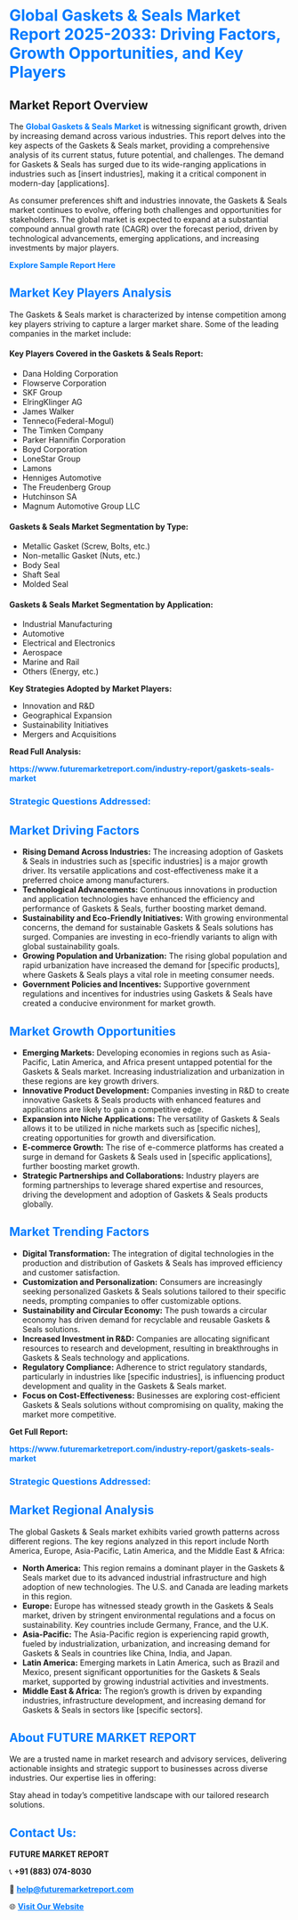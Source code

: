 <h1 style="color: #007BFF;">Global Gaskets & Seals Market Report 2025-2033: Driving Factors, Growth Opportunities, and Key Players</h1>

<section id="overview">
<h2>Market Report Overview</h2>
<p>The <a href="https://www.futuremarketreport.com/industry-report/gaskets-seals-market" style="color: #007BFF; text-decoration: none;"><strong>Global Gaskets & Seals Market</strong></a> is witnessing significant growth, driven by increasing demand across various industries. This report delves into the key aspects of the Gaskets & Seals market, providing a comprehensive analysis of its current status, future potential, and challenges. The demand for Gaskets & Seals has surged due to its wide-ranging applications in industries such as [insert industries], making it a critical component in modern-day [applications].</p>
<p>As consumer preferences shift and industries innovate, the Gaskets & Seals market continues to evolve, offering both challenges and opportunities for stakeholders. The global market is expected to expand at a substantial compound annual growth rate (CAGR) over the forecast period, driven by technological advancements, emerging applications, and increasing investments by major players.</p>
</section>

<section id="overview">
<p><a href="https://www.futuremarketreport.com/request-sample/reportId=115002" style="color: #007BFF; text-decoration: none;"><strong>Explore Sample Report Here</strong></a></p>
</section>

<section id="key-players">
<h2 style="color: #007BFF;">Market Key Players Analysis</h2>
<p>The Gaskets & Seals market is characterized by intense competition among key players striving to capture a larger market share. Some of the leading companies in the market include:</p>
<h4>Key Players Covered in the Gaskets & Seals Report:</h4>
<ul><li>Dana Holding Corporation</li><li>Flowserve Corporation</li><li>SKF Group</li><li>ElringKlinger AG</li><li>James Walker</li><li>Tenneco(Federal-Mogul)</li><li>The Timken Company</li><li>Parker Hannifin Corporation</li><li>Boyd Corporation</li><li>LoneStar Group</li><li>Lamons</li><li>Henniges Automotive</li><li>The Freudenberg Group</li><li>Hutchinson SA</li><li>Magnum Automotive Group LLC</li></ul>
<h4>Gaskets & Seals Market Segmentation by Type:</h4>
<ul><li>Metallic Gasket (Screw, Bolts, etc.)</li><li>Non-metallic Gasket (Nuts, etc.)</li><li>Body Seal</li><li>Shaft Seal</li><li>Molded Seal</li></ul>

<h4>Gaskets & Seals Market Segmentation by Application:</h4>
<ul><li>Industrial Manufacturing</li><li>Automotive</li><li>Electrical and Electronics</li><li>Aerospace</li><li>Marine and Rail</li><li>Others (Energy, etc.)</li></ul>
<p><strong>Key Strategies Adopted by Market Players:</strong></p>
<ul>
<li>Innovation and R&D</li>
<li>Geographical Expansion</li>
<li>Sustainability Initiatives</li>
<li>Mergers and Acquisitions</li>
</ul>
</section>

<section>
<p><strong>Read Full Analysis: </strong></p><a href="https://www.futuremarketreport.com/industry-report/gaskets-seals-market" style="color: #007BFF; text-decoration: none;"><strong>https://www.futuremarketreport.com/industry-report/gaskets-seals-market</strong></a>
<h3 style="color: #007BFF;">Strategic Questions Addressed:</h3>
</section>

<section id="driving-factors">
<h2 style="color: #007BFF;">Market Driving Factors</h2>
<ul>
<li><strong>Rising Demand Across Industries:</strong> The increasing adoption of Gaskets & Seals in industries such as [specific industries] is a major growth driver. Its versatile applications and cost-effectiveness make it a preferred choice among manufacturers.</li>
<li><strong>Technological Advancements:</strong> Continuous innovations in production and application technologies have enhanced the efficiency and performance of Gaskets & Seals, further boosting market demand.</li>
<li><strong>Sustainability and Eco-Friendly Initiatives:</strong> With growing environmental concerns, the demand for sustainable Gaskets & Seals solutions has surged. Companies are investing in eco-friendly variants to align with global sustainability goals.</li>
<li><strong>Growing Population and Urbanization:</strong> The rising global population and rapid urbanization have increased the demand for [specific products], where Gaskets & Seals plays a vital role in meeting consumer needs.</li>
<li><strong>Government Policies and Incentives:</strong> Supportive government regulations and incentives for industries using Gaskets & Seals have created a conducive environment for market growth.</li>
</ul>
</section>

<section id="growth-opportunities">
<h2 style="color: #007BFF;">Market Growth Opportunities</h2>
<ul>
<li><strong>Emerging Markets:</strong> Developing economies in regions such as Asia-Pacific, Latin America, and Africa present untapped potential for the Gaskets & Seals market. Increasing industrialization and urbanization in these regions are key growth drivers.</li>
<li><strong>Innovative Product Development:</strong> Companies investing in R&D to create innovative Gaskets & Seals products with enhanced features and applications are likely to gain a competitive edge.</li>
<li><strong>Expansion into Niche Applications:</strong> The versatility of Gaskets & Seals allows it to be utilized in niche markets such as [specific niches], creating opportunities for growth and diversification.</li>
<li><strong>E-commerce Growth:</strong> The rise of e-commerce platforms has created a surge in demand for Gaskets & Seals used in [specific applications], further boosting market growth.</li>
<li><strong>Strategic Partnerships and Collaborations:</strong> Industry players are forming partnerships to leverage shared expertise and resources, driving the development and adoption of Gaskets & Seals products globally.</li>
</ul>
</section>

<section id="trending-factors">
<h2 style="color: #007BFF;">Market Trending Factors</h2>
<ul>
<li><strong>Digital Transformation:</strong> The integration of digital technologies in the production and distribution of Gaskets & Seals has improved efficiency and customer satisfaction.</li>
<li><strong>Customization and Personalization:</strong> Consumers are increasingly seeking personalized Gaskets & Seals solutions tailored to their specific needs, prompting companies to offer customizable options.</li>
<li><strong>Sustainability and Circular Economy:</strong> The push towards a circular economy has driven demand for recyclable and reusable Gaskets & Seals solutions.</li>
<li><strong>Increased Investment in R&D:</strong> Companies are allocating significant resources to research and development, resulting in breakthroughs in Gaskets & Seals technology and applications.</li>
<li><strong>Regulatory Compliance:</strong> Adherence to strict regulatory standards, particularly in industries like [specific industries], is influencing product development and quality in the Gaskets & Seals market.</li>
<li><strong>Focus on Cost-Effectiveness:</strong> Businesses are exploring cost-efficient Gaskets & Seals solutions without compromising on quality, making the market more competitive.</li>
</ul>
</section>

<section>
<p><strong>Get Full Report: </strong></p><a href="https://www.futuremarketreport.com/industry-report/gaskets-seals-market" style="color: #007BFF; text-decoration: none;"><strong>https://www.futuremarketreport.com/industry-report/gaskets-seals-market</strong></a>
<h3 style="color: #007BFF;">Strategic Questions Addressed:</h3>
</section>


<section id="regional-analysis">
<h2 style="color: #007BFF;">Market Regional Analysis</h2>
<p>The global Gaskets & Seals market exhibits varied growth patterns across different regions. The key regions analyzed in this report include North America, Europe, Asia-Pacific, Latin America, and the Middle East & Africa:</p>
<ul>
<li><strong>North America:</strong> This region remains a dominant player in the Gaskets & Seals market due to its advanced industrial infrastructure and high adoption of new technologies. The U.S. and Canada are leading markets in this region.</li>
<li><strong>Europe:</strong> Europe has witnessed steady growth in the Gaskets & Seals market, driven by stringent environmental regulations and a focus on sustainability. Key countries include Germany, France, and the U.K.</li>
<li><strong>Asia-Pacific:</strong> The Asia-Pacific region is experiencing rapid growth, fueled by industrialization, urbanization, and increasing demand for Gaskets & Seals in countries like China, India, and Japan.</li>
<li><strong>Latin America:</strong> Emerging markets in Latin America, such as Brazil and Mexico, present significant opportunities for the Gaskets & Seals market, supported by growing industrial activities and investments.</li>
<li><strong>Middle East & Africa:</strong> The region’s growth is driven by expanding industries, infrastructure development, and increasing demand for Gaskets & Seals in sectors like [specific sectors].</li>
</ul>
</section>

<footer>
<h2 style="color: #007BFF;">About FUTURE MARKET REPORT</h2>
<p>We are a trusted name in market research and advisory services, delivering actionable insights and strategic support to businesses across diverse industries. Our expertise lies in offering:</p>

<p>Stay ahead in today’s competitive landscape with our tailored research solutions.</p>

<h2 style="color: #007BFF;">Contact Us:</h2>
<p><strong>FUTURE MARKET REPORT</strong></p>
<p>📞 <strong>+91 (883) 074-8030</strong></p>
<p>📧 <strong><a href="mailto:help@futuremarketreport.com" style="color: #007BFF;">help@futuremarketreport.com</a></strong></p>
<p>🌐 <strong><a href="https://www.futuremarketreport.com/" style="color: #007BFF;">Visit Our Website</a></strong></p>
</footer>